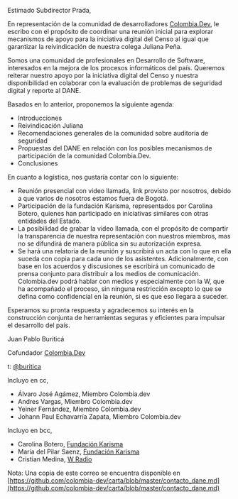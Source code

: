 Estimado Subdirector Prada,

En representación de la comunidad de desarrolladores [Colombia.Dev](https://colombia-dev.org), le escribo con el propósito de coordinar una reunión inicial para explorar mecanismos de apoyo para la iniciativa digital del Censo al igual que garantizar la reivindicación de nuestra colega Juliana Peña.

Somos una comunidad de profesionales en Desarrollo de Software, interesados en la mejora de los procesos informáticos del país. Queremos reiterar nuestro apoyo por la iniciativa digital del Censo y nuestra disponibilidad en colaborar con la evaluación de problemas de seguridad digital y reporte al DANE.

Basados en lo anterior, proponemos la siguiente agenda:
- Introducciones
- Reivindicación Juliana
- Recomendaciones generales de la comunidad sobre auditoría de seguridad
- Propuestas del DANE en relación con los posibles mecanismos de participación de la comunidad Colombia.Dev.
- Conclusiones

En cuanto a logística, nos gustaría contar con lo siguiente:
- Reunión presencial con video llamada, link provisto por nosotros, debido a que varios de nosotros estamos fuera de Bogotá.
- Participación de la fundación Karisma, representados por Carolina Botero, quienes han participado en iniciativas similares con otras entidades del Estado.
- La posibilidad de grabar la video llamada, con el propósito de compartir la transparencia de nuestra representación con nuestros miembros, mas no se difundirá de manera pública sin su autorización expresa.
- Se hará una relatoria de la reunión y suscribirá un acta con lo que en ella suceda con copia para cada uno de los asistentes. Adicionalmente, con base en los acuerdos y discusiones se escribirá un comunicado de prensa conjunto para distribuir a los medios de comunicación. Colombia.dev podrá hablar con medios y especialmente con la W, que ha acompañado el proceso, sin ninguna restricción excepto lo que se defina como confidencial en la reunión, si es que eso llegara a suceder.

Esperamos su pronta respuesta y agradecemos su interés en la construcción conjunta de herramientas seguras y eficientes para impulsar el desarrollo del país.

Juan Pablo Buriticá

Cofundador [Colombia.Dev](https://colombia-dev.org)

t: [@buritica](https://twitter.com/buritica)

Incluyo en cc,
- Álvaro José Agámez, Miembro Colombia.dev
- Andres Vargas, Miembro Colombia.dev
- Yeiner Fernández, Miembro Colombia.dev
- Johann Paul Echavarría Zapata, Miembro Colombia.dev

Incluyo en bcc,
- Carolina Botero, [Fundación Karisma](https://karisma.org.co/)
- Maria del Pilar Saenz, [Fundación Karisma](https://karisma.org.co/)
- Cristian Medina, [W Radio](http://www.wradio.com.co)

Nota: Una copia de este correo se encuentra disponible en [https://github.com/colombia-dev/carta/blob/master/contacto_dane.md](https://github.com/colombia-dev/carta/blob/master/contacto_dane.md)
